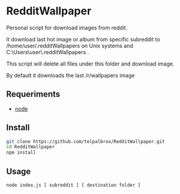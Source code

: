 # RedditWallpaper
Personal script for download images from reddit.

It download last hot image or album from specific subreddit to /home/user/.redditWallpapers on Unix systems and C:\\Users\\user\\.redditWallpapers .

This script will delete all files under this folder and download image.

By default it downloads the last /r/wallpapers image
## Requeriments
- [node](http://nodejs.org)

## Install
```bash
git clone https://github.com/telpalbrox/RedditWallpaper.git
cd RedditWallpaper
npm install
```

## Usage
```bash
node index.js [ subreddit ] [ destination folder ]
```